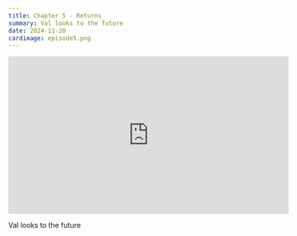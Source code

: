 ```yaml
---
title: Chapter 5 - Returns
summary: Val looks to the future
date: 2024-11-20
cardimage: episode5.png
---
```

<iframe width="560" height="315" src="https://www.youtube.com/embed/IhjHA6n-KKg?si=SQugiOJZHZLcsz-V" title="YouTube video player" frameborder="0" allow="accelerometer; autoplay; clipboard-write; encrypted-media; gyroscope; picture-in-picture; web-share" referrerpolicy="strict-origin-when-cross-origin" allowfullscreen></iframe>

Val looks to the future
